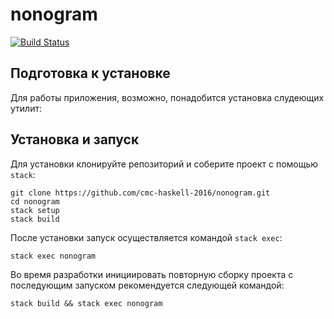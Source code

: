 # nonogram

[![Build Status](https://travis-ci.org/cmc-haskell-2016/nonogram.svg?branch=master)](https://travis-ci.org/cmc-haskell-2016/nonogram)

## Подготовка к установке

Для работы приложения, возможно, понадобится установка слудеющих утилит:

## Установка и запуск

Для установки клонируйте репозиторий и соберите проект с помощью `stack`:

```
git clone https://github.com/cmc-haskell-2016/nonogram.git
cd nonogram
stack setup
stack build
```

После установки запуск осуществляется командой `stack exec`:

```
stack exec nonogram
```

Во время разработки инициировать повторную сборку проекта с последующим запуском рекомендуется
следующей командой:

```
stack build && stack exec nonogram
```
